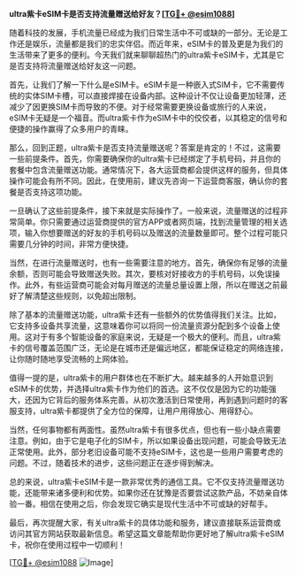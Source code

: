 **ultra紫卡eSIM卡是否支持流量赠送给好友？[[TG💪+ @esim1088](https://t.me/s/esim1088)]**

随着科技的发展，手机流量已经成为我们日常生活中不可或缺的一部分。无论是工作还是娱乐，流量都是我们的忠实伴侣。而近年来，eSIM卡的普及更是为我们的生活带来了更多的便利。今天我们就来聊聊超热门的ultra紫卡eSIM卡，尤其是它是否支持将流量赠送给好友这一问题。

首先，让我们了解一下什么是eSIM卡。eSIM卡是一种嵌入式SIM卡，它不需要传统的实体SIM卡槽，可以直接焊接在设备内部。这种设计不仅让设备更加轻薄，还减少了因更换SIM卡而导致的不便。对于经常需要更换设备或旅行的人来说，eSIM卡无疑是一个福音。而ultra紫卡作为eSIM卡中的佼佼者，以其稳定的信号和便捷的操作赢得了众多用户的青睐。

那么，回到正题，ultra紫卡是否支持流量赠送呢？答案是肯定的！不过，这需要一些前提条件。首先，你需要确保你的ultra紫卡已经绑定了手机号码，并且你的套餐中包含流量赠送功能。通常情况下，各大运营商都会提供这样的服务，但具体操作可能会有所不同。因此，在使用前，建议先咨询一下运营商客服，确认你的套餐是否支持这项功能。

一旦确认了这些前提条件，接下来就是实际操作了。一般来说，流量赠送的过程非常简单。你只需要通过运营商提供的官方APP或者网页端，找到流量管理的相关选项，输入你想要赠送的好友的手机号码以及赠送的流量数量即可。整个过程可能只需要几分钟的时间，非常方便快捷。

当然，在进行流量赠送时，也有一些需要注意的地方。首先，确保你有足够的流量余额，否则可能会导致赠送失败。其次，要核对好接收方的手机号码，以免误操作。此外，有些运营商可能会对每月赠送的流量总量设置上限，所以在赠送之前最好了解清楚这些规则，以免超出限制。

除了基本的流量赠送功能，ultra紫卡还有一些额外的优势值得我们关注。比如，它支持多设备共享流量，这意味着你可以将同一份流量资源分配到多个设备上使用。这对于有多个智能设备的家庭来说，无疑是一个极大的便利。而且，ultra紫卡的信号覆盖范围广泛，无论是在城市还是偏远地区，都能保证稳定的网络连接，让你随时随地享受流畅的上网体验。

值得一提的是，ultra紫卡的用户群体也在不断扩大。越来越多的人开始意识到eSIM卡的优势，并选择ultra紫卡作为他们的首选。这不仅仅是因为它的功能强大，还因为它背后的服务体系完善。从初次激活到日常使用，再到遇到问题时的客服支持，ultra紫卡都提供了全方位的保障，让用户用得放心、用得舒心。

当然，任何事物都有两面性。虽然ultra紫卡有很多优点，但也有一些小缺点需要注意。例如，由于它是电子化的SIM卡，所以如果设备出现问题，可能会导致无法正常使用。此外，部分老旧设备可能不支持eSIM卡，这也是一些用户需要考虑的问题。不过，随着技术的进步，这些问题正在逐步得到解决。

总的来说，ultra紫卡eSIM卡是一款非常优秀的通信工具。它不仅支持流量赠送功能，还能带来诸多便利和优势。如果你还在犹豫是否要尝试这款产品，不妨亲自体验一番。相信在使用之后，你会发现它确实是现代生活中不可或缺的好帮手。

最后，再次提醒大家，有关ultra紫卡的具体功能和服务，建议直接联系运营商或访问其官方网站获取最新信息。希望这篇文章能帮助你更好地了解ultra紫卡eSIM卡，祝你在使用过程中一切顺利！

[[TG💪+ @esim1088](https://t.me/s/esim1088) ![Image](https://i.postimg.cc/4NQfJmqS/Snipaste-2025-05-13-00-14-12.png)]